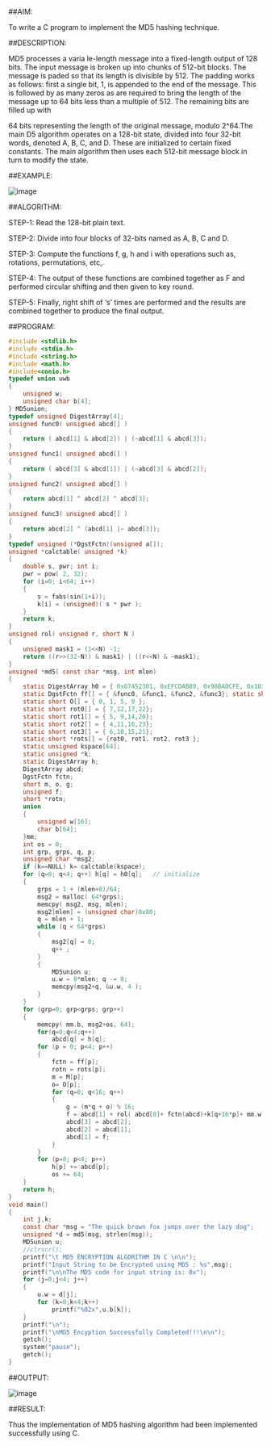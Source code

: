 ##AIM:

To write a C program to implement the MD5 hashing technique.

##DESCRIPTION:

MD5 processes a varia le-length message into a fixed-length output of 128 bits. The input message is broken up into chunks of 512-bit blocks. The message is paded so that its length is divisible by 512. The padding works as follows: first a single bit, 1, is appended to the end of the message. This is followed by as many zeros as are required to bring the length of the message up to 64 bits less than a multiple of 512. The remaining bits are filled up with

64 bits representing the length of the original message, modulo 2^64.The main D5 algorithm operates on a 128-bit state, divided into four 32-bit words, denoted A, B, C, and D. These are initialized to certain fixed constants. The main algorithm then uses each 512-bit message block in turn to modify the state.

##EXAMPLE:

![image](https://github.com/kannan0071/lab-exercises/assets/119641638/a8d053e2-2f6d-456d-aafc-bfea67cd98b0)

##ALGORITHM:

STEP-1: Read the 128-bit plain text.

STEP-2: Divide into four blocks of 32-bits named as A, B, C and D.

STEP-3: Compute the functions f, g, h and i with operations such as, rotations, permutations, etc,.

STEP-4: The output of these functions are combined together as F and performed circular shifting and then given to key round.

STEP-5: Finally, right shift of ‘s’ times are performed and the results are combined together to produce the final output.

##PROGRAM:
```c
#include <stdlib.h>
#include <stdio.h>
#include <string.h>
#include <math.h>
#include<conio.h>
typedef union uwb
{
    unsigned w;
    unsigned char b[4];
} MD5union;
typedef unsigned DigestArray[4];
unsigned func0( unsigned abcd[] )
{
    return ( abcd[1] & abcd[2]) | (~abcd[1] & abcd[3]);
}
unsigned func1( unsigned abcd[] )
{
    return ( abcd[3] & abcd[1]) | (~abcd[3] & abcd[2]);
}
unsigned func2( unsigned abcd[] )
{
    return abcd[1] ^ abcd[2] ^ abcd[3];
}
unsigned func3( unsigned abcd[] )
{
    return abcd[2] ^ (abcd[1] |~ abcd[3]);
}
typedef unsigned (*DgstFctn)(unsigned a[]);
unsigned *calctable( unsigned *k)
{
    double s, pwr; int i;
    pwr = pow( 2, 32);
    for (i=0; i<64; i++)
    {
        s = fabs(sin(1+i));
        k[i] = (unsigned)( s * pwr );
    }
    return k;
}
unsigned rol( unsigned r, short N )
{
    unsigned mask1 = (1<<N) -1;
    return ((r>>(32-N)) & mask1) | ((r<<N) & ~mask1);
}
unsigned *md5( const char *msg, int mlen)
{
    static DigestArray h0 = { 0x67452301, 0xEFCDAB89, 0x98BADCFE, 0x10325476 };
    static DgstFctn ff[] = { &func0, &func1, &func2, &func3}; static short M[] = { 1, 5, 3, 7 };
    static short O[] = { 0, 1, 5, 0 };
    static short rot0[] = { 7,12,17,22};
    static short rot1[] = { 5, 9,14,20};
    static short rot2[] = { 4,11,16,23};
    static short rot3[] = { 6,10,15,21};
    static short *rots[] = {rot0, rot1, rot2, rot3 };
    static unsigned kspace[64];
    static unsigned *k;
    static DigestArray h;
    DigestArray abcd;
    DgstFctn fctn;
    short m, o, g;
    unsigned f;
    short *rotn;
    union
    {
        unsigned w[16];
        char b[64];
    }mm;
    int os = 0;
    int grp, grps, q, p;
    unsigned char *msg2;
    if (k==NULL) k= calctable(kspace);
    for (q=0; q<4; q++) h[q] = h0[q];	// initialize
    {
        grps = 1 + (mlen+8)/64;
        msg2 = malloc( 64*grps);
        memcpy( msg2, msg, mlen);
        msg2[mlen] = (unsigned char)0x80;
        q = mlen + 1;
        while (q < 64*grps)
        {
            msg2[q] = 0;
            q++ ;
        }
        {
            MD5union u;
            u.w = 8*mlen; q -= 8;
            memcpy(msg2+q, &u.w, 4 );
        }
    }
    for (grp=0; grp<grps; grp++)
    {
        memcpy( mm.b, msg2+os, 64);
        for(q=0;q<4;q++)
            abcd[q] = h[q];
        for (p = 0; p<4; p++)
        {
            fctn = ff[p];
            rotn = rots[p];
            m = M[p];
            o= O[p];
            for (q=0; q<16; q++)
            {
                g = (m*q + o) % 16;
                f = abcd[1] + rol( abcd[0]+ fctn(abcd)+k[q+16*p]+ mm.w[g], rotn[q%4]); abcd[0] = abcd[3];
                abcd[3] = abcd[2];
                abcd[2] = abcd[1];
                abcd[1] = f;
            }
        }
        for (p=0; p<4; p++)
            h[p] += abcd[p];
            os += 64;
    }
    return h;
}
void main()
{
    int j,k;
    const char *msg = "The quick brown fox jumps over the lazy dog";
    unsigned *d = md5(msg, strlen(msg));
    MD5union u;
    //clrscr();
    printf("\t MD5 ENCRYPTION ALGORITHM IN C \n\n");
    printf("Input String to be Encrypted using MD5 : %s",msg);
    printf("\n\nThe MD5 code for input string is: 0x");
    for (j=0;j<4; j++)
    {
        u.w = d[j];
        for (k=0;k<4;k++)
            printf("%02x",u.b[k]);
    }
    printf("\n");
    printf("\nMD5 Encyption Successfully Completed!!!\n\n");
    getch();
    system("pause");
    getch();
}
```
##OUTPUT:

![image](https://github.com/kannan0071/lab-exercises/assets/119641638/6e51aee9-f31c-487c-b362-08f043bb30e6)


##RESULT:

Thus the implementation of MD5 hashing algorithm had been implemented successfully using C.

